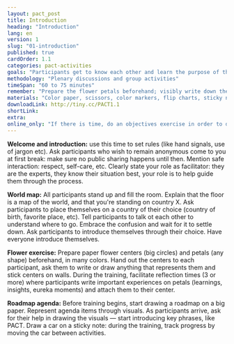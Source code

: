 ```yaml
---
layout: pact_post
title: Introduction
heading: "Introduction"
lang: en
version: 1
slug: "01-introduction"
published: true
cardOrder: 1.1
categories: pact-activities
goals: "Participants get to know each other and learn the purpose of the training."
methodology: "Plenary discussions and group activities"
timeSpan: "60 to 75 minutes"
remember: "Prepare the flower petals beforehand; visibly write down the ground rules; everyone should make their reflection petal"
materials: "Color paper, scissors, color markers, flip charts, sticky notes"
downloadLink: http://tiny.cc/PACT1.1
shortLink:
extra:
online_only: "If there is time, do an objectives exercise in order to determine if there are any objectives that will not be addressed in the training and deal with those expectations ASAP. You can do this through a bike rack or a sticky note card sorting exercise. "
---
```

**Welcome and introduction:** use this time to set rules (like hand signals, use of jargon etc). Ask participants who wish to remain anonymous come to you at first break: make sure no public sharing happens until then. Mention safe interaction: respect, self-care, etc. Clearly state your role as facilitator: they are the experts, they know their situation best, your role is to help guide them through the process.

**World map:** All participants stand up and fill the room. Explain that the floor is a map of the world, and that you're standing on country X. Ask participants to place themselves on a country of their choice (country of birth, favorite place, etc). Tell participants to talk ot each other to understand where to go. Embrace the confusion and wait for it to settle down. Ask participants to introduce themselves through their choice. Have everyone introduce themselves.

**Flower exercise:** Prepare paper flower centers (big circles) and petals (any shape) beforehand, in many colors. Hand out the centers to each participant, ask them to write or draw anything that represents them and stick centers on walls. During the training, facilitate reflection times (3 or more) where participants write important experiences on petals (learnings, insights, eureka moments) and attach them to their center.

**Roadmap agenda:** Before training begins, start drawing a roadmap on a big paper. Represent agenda items through visuals. As participants arrive, ask for their help in drawing the visuals — start introducing key phrases, like PACT. Draw a car on a sticky note: during the training, track progress by moving the car between activities.
